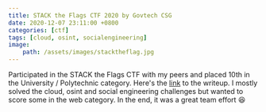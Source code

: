 ```yaml
---
title: STACK the Flags CTF 2020 by Govtech CSG
date: 2020-12-07 23:11:00 +0800
categories: [ctf]
tags: [cloud, osint, socialengineering]
image:
    path: /assets/images/stacktheflag.jpg
---
```


Participated in the STACK the Flags CTF with my peers and placed 10th in the University / Polytechnic category. Here's the [link](https://dame-dango.github.io/STACKtheFlags2020/index.html) to the writeup. I mostly solved the cloud, osint and social engineering challenges but wanted to score some in the web category. In the end, it was a great team effort :laughing: